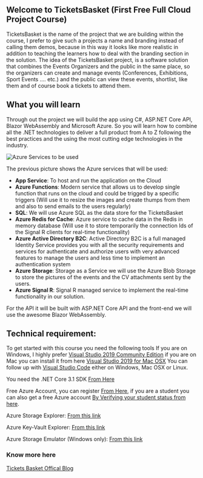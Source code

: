 ## Welcome to TicketsBasket (First Free Full Cloud Project Course)
TicketsBasket is the name of the project that we are building within the course, I prefer to give such a projects a name and branding instead of calling them demos, because in this way it looks like more realistic in addition to teaching the learners how to deal with the branding section in the solution.
The idea of the TicketsBasket project, is a software solution that combines the Events Organizers and the public in the same place, so the organizers can create and manage events (Conferences, Exhibitions, Sport Events .... etc.) and the public can view these events, shortlist, like them and of course book a tickets to attend them. 

## What you will learn  

 Through out the project we will build the app using C#, ASP.NET Core API, Blazor WebAssembly and Microsoft Azure.
 So you will learn how to combine all the .NET technologies to deliver a full product from A to Z following the best practices and the using the most cutting edge technologies in the industry. 
  
  ![Azure Services to be used](https://ahmadmozaffarstorage.blob.core.windows.net/blogs/Tickets%20Basket%20Technologes%20to%20use.png)

The previous picture shows the Azure services that will be used:

 - **App Service**: To host and run the application on the Cloud
 - **Azure Functions**: Modern service that allows us to develop single function that runs on the cloud and could be trigged by a specific triggers (Will use it to resize the images and create thumps from them and also to send emails to the users regularly)
 - **SQL**: We will use Azure SQL as the data store for the TicketsBasket
 - **Azure Redis for Cache**: Azure service to cache data in the Redis in memory database (Will use it to store temporarily the connection Ids of the Signal R clients for real-time functionality)
 - **Azure Active Directory B2C**: Active Directory B2C is a full managed Identity Service provides you with all the security requirements and services for authenticate and authorize users with very advanced features to manage the users and less time to implement an authentication system  
 - **Azure Storage**: Storage as a Service we will use the Azure Blob Storage to store the pictures of the events and the CV attachments sent by the users.
 - **Azure Signal R**: Signal R managed service to implement the real-time functionality in our solution.

For the API it will be built with ASP.NET Core API and the front-end we will use the awesome Blazor WebAssembly. 

 ## Technical requirement: 
 To get started with this course you need the following tools
 If you are on Windows, I highly prefer [Visual Studio 2019 Community Edition](https://visualstudio.microsoft.com/downloads/) if you are on Mac you can install it from here [Visual Studio 2019 for Mac OSX](https://visualstudio.microsoft.com/vs/mac/)
 You can follow up with [Visual Studio Code](https://code.visualstudio.com/) either on Windows, Mac OSX or Linux.

You  need the .NET Core 3.1 SDK [From Here](https://visualstudio.microsoft.com/vs/mac/) 

Free Azure Account, you can register [From Here](https://azure.microsoft.com/en-us/free/), if you are a student you can also get a free Azure account [By Verifying your student status from here](https://azure.microsoft.com/en-us/free/students/).

Azure Storage Explorer: [From this link](https://azure.microsoft.com/en-us/features/storage-explorer/)

Azure Key-Vault Explorer: [From this link](https://azure.microsoft.com/en-us/features/storage-explorer/)

Azure Storage Emulator (Windows only): [From this link](https://go.microsoft.com/fwlink/?LinkId=717179&clcid=0x409)

### Know more here 
[Tickets Basket Offical Blog](https://ahmadmozaffar.net/Blog/Details/TicketsBasket%20-%20Full%20Cloud%20Project%20Practical%20Course%20with%20Azure%20and%20.NET%20Core)
